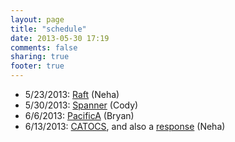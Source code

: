 ```yaml
---
layout: page
title: "schedule"
date: 2013-05-30 17:19
comments: false
sharing: true
footer: true
---
```


* 5/23/2013: [Raft](https://ramcloud.stanford.edu/wiki/download/attachments/11370504/raft.pdf) (Neha)
* 5/30/2013: [Spanner](https://www.usenix.org/system/files/conference/osdi12/osdi12-final-16.pdf) (Cody)
* 6/6/2013: [PacificA](http://research.microsoft.com/apps/mobile/Publication.aspx?id=66814) (Bryan)
* 6/13/2013: [CATOCS](http://cs3.ist.unomaha.edu/~stanw/papers/93-catocs.pdf), and also a [response](http://www.csie.fju.edu.tw/~yeh/research/papers/os-reading-list/birman93response-to-cheriton.pdf) (Neha)

